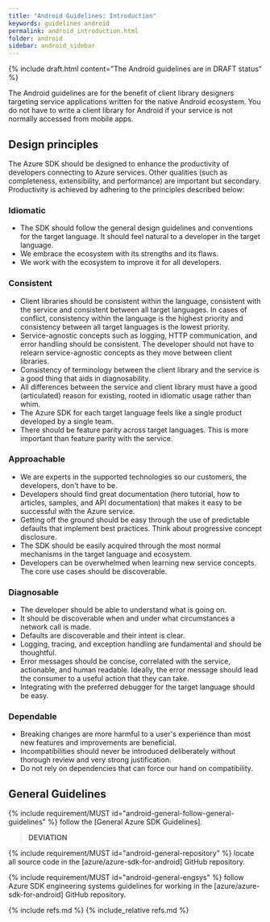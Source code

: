 ```yaml
---
title: "Android Guidelines: Introduction"
keywords: guidelines android
permalink: android_introduction.html
folder: android
sidebar: android_sidebar
---
```


{% include draft.html content="The Android guidelines are in DRAFT status" %}

The Android guidelines are for the benefit of client library designers targeting service applications written for the native Android ecosystem.  You do not have to write a client library for Android if your service is not normally accessed from mobile apps.

## Design principles

The Azure SDK should be designed to enhance the productivity of developers connecting to Azure services. Other qualities (such as completeness, extensibility, and performance) are important but secondary. Productivity is achieved by adhering to the principles described below:

### Idiomatic

* The SDK should follow the general design guidelines and conventions for the target language. It should feel natural to a developer in the target language.
* We embrace the ecosystem with its strengths and its flaws.
* We work with the ecosystem to improve it for all developers.

### Consistent

* Client libraries should be consistent within the language, consistent with the service and consistent between all target languages. In cases of conflict, consistency within the language is the highest priority and consistency between all target languages is the lowest priority.
* Service-agnostic concepts such as logging, HTTP communication, and error handling should be consistent. The developer should not have to relearn service-agnostic concepts as they move between client libraries.
* Consistency of terminology between the client library and the service is a good thing that aids in diagnosability.
* All differences between the service and client library must have a good (articulated) reason for existing, rooted in idiomatic usage rather than whim.
* The Azure SDK for each target language feels like a single product developed by a single team.
* There should be feature parity across target languages. This is more important than feature parity with the service.

### Approachable

* We are experts in the supported technologies so our customers, the developers, don't have to be.
* Developers should find great documentation (hero tutorial, how to articles, samples, and API documentation) that makes it easy to be successful with the Azure service.
* Getting off the ground should be easy through the use of predictable defaults that implement best practices. Think about progressive concept disclosure.
* The SDK should be easily acquired through the most normal mechanisms in the target language and ecosystem.
* Developers can be overwhelmed when learning new service concepts. The core use cases should be discoverable.

### Diagnosable

* The developer should be able to understand what is going on.
* It should be discoverable when and under what circumstances a network call is made.
* Defaults are discoverable and their intent is clear.
* Logging, tracing, and exception handling are fundamental and should be thoughtful.
* Error messages should be concise, correlated with the service, actionable, and human readable. Ideally, the error message should lead the consumer to a useful action that they can take.
* Integrating with the preferred debugger for the target language should be easy.

### Dependable

* Breaking changes are more harmful to a user's experience than most new features and improvements are beneficial.
* Incompatibilities should never be introduced deliberately without thorough review and very strong justification.
* Do not rely on dependencies that can force our hand on compatibility.

## General Guidelines

{% include requirement/MUST id="android-general-follow-general-guidelines" %} follow the [General Azure SDK Guidelines].

> **DEVIATION** 

{% include requirement/MUST id="android-general-repository" %} locate all source code in the [azure/azure-sdk-for-android] GitHub repository.

{% include requirement/MUST id="android-general-engsys" %} follow Azure SDK engineering systems guidelines for working in the [azure/azure-sdk-for-android] GitHub repository.

{% include refs.md %}
{% include_relative refs.md %}